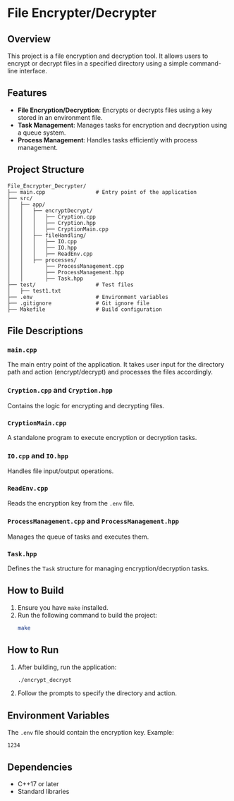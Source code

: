 # File Encrypter/Decrypter

## Overview
This project is a file encryption and decryption tool. It allows users to encrypt or decrypt files in a specified directory using a simple command-line interface.

## Features
- **File Encryption/Decryption**: Encrypts or decrypts files using a key stored in an environment file.
- **Task Management**: Manages tasks for encryption and decryption using a queue system.
- **Process Management**: Handles tasks efficiently with process management.

## Project Structure
```
File_Encrypter_Decrypter/
├── main.cpp                # Entry point of the application
├── src/
│   ├── app/
│   │   ├── encryptDecrypt/
│   │   │   ├── Cryption.cpp
│   │   │   ├── Cryption.hpp
│   │   │   ├── CryptionMain.cpp
│   │   ├── fileHandling/
│   │   │   ├── IO.cpp
│   │   │   ├── IO.hpp
│   │   │   ├── ReadEnv.cpp
│   │   ├── processes/
│   │       ├── ProcessManagement.cpp
│   │       ├── ProcessManagement.hpp
│   │       ├── Task.hpp
├── test/                   # Test files
│   ├── test1.txt
├── .env                    # Environment variables
├── .gitignore              # Git ignore file
├── Makefile                # Build configuration
```

## File Descriptions
### `main.cpp`
The main entry point of the application. It takes user input for the directory path and action (encrypt/decrypt) and processes the files accordingly.

### `Cryption.cpp` and `Cryption.hpp`
Contains the logic for encrypting and decrypting files.

### `CryptionMain.cpp`
A standalone program to execute encryption or decryption tasks.

### `IO.cpp` and `IO.hpp`
Handles file input/output operations.

### `ReadEnv.cpp`
Reads the encryption key from the `.env` file.

### `ProcessManagement.cpp` and `ProcessManagement.hpp`
Manages the queue of tasks and executes them.

### `Task.hpp`
Defines the `Task` structure for managing encryption/decryption tasks.

## How to Build
1. Ensure you have `make` installed.
2. Run the following command to build the project:
   ```bash
   make
   ```

## How to Run
1. After building, run the application:
   ```bash
   ./encrypt_decrypt
   ```
2. Follow the prompts to specify the directory and action.

## Environment Variables
The `.env` file should contain the encryption key. Example:
```
1234
```

## Dependencies
- C++17 or later
- Standard libraries

